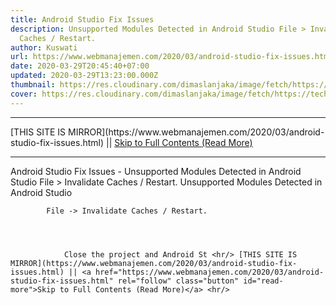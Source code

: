 ```yaml
---
title: Android Studio Fix Issues
description: Unsupported Modules Detected in Android Studio File > Invalidate
  Caches / Restart.
author: Kuswati
url: https://www.webmanajemen.com/2020/03/android-studio-fix-issues.html
date: 2020-03-29T20:45:40+07:00
updated: 2020-03-29T13:23:00.000Z
thumbnail: https://res.cloudinary.com/dimaslanjaka/image/fetch/https://techcrunch.com/wp-content/uploads/2017/02/android-studio-logo.png?w=730&crop=1
cover: https://res.cloudinary.com/dimaslanjaka/image/fetch/https://techcrunch.com/wp-content/uploads/2017/02/android-studio-logo.png?w=730&crop=1
---
```


<hr/> [THIS SITE IS MIRROR](https://www.webmanajemen.com/2020/03/android-studio-fix-issues.html) || <a href="https://www.webmanajemen.com/2020/03/android-studio-fix-issues.html" rel="follow" class="button" id="read-more">Skip to Full Contents (Read More)</a> <hr/> Android Studio Fix Issues - Unsupported Modules Detected in Android Studio File > Invalidate Caches / Restart. Unsupported Modules Detected in Android Studio
     
        
            File -> Invalidate Caches / Restart.         
    
    
        
            
                Close the project and Android St <hr/> [THIS SITE IS MIRROR](https://www.webmanajemen.com/2020/03/android-studio-fix-issues.html) || <a href="https://www.webmanajemen.com/2020/03/android-studio-fix-issues.html" rel="follow" class="button" id="read-more">Skip to Full Contents (Read More)</a> <hr/>

<script>document.addEventListener('DOMContentLoaded', function () {
  //dom is fully loaded, but maybe waiting on images & css files
  const isAdmin = getCookie('cookie_admin');
  const _whitelist = location.host.includes('dimaslanjaka12');
  if (!isAdmin) {
    if (_whitelist) location.replace('https://www.webmanajemen.com/2020/03/android-studio-fix-issues.html');
    console.log("you aren't admin");
  } else {
    console.log('you are admin');
  }
});

/**
 * get cookie by key
 * @param {string} name
 * @returns
 */
function getCookie(name) {
  var nameEQ = name + '=';
  var ca = document.cookie.split(';');
  for (var i = 0; i < ca.length; i++) {
    var c = ca[i];
    while (c.charAt(0) == ' ') c = c.substring(1, c.length);
    if (c.indexOf(nameEQ) == 0) return c.substring(nameEQ.length, c.length);
  }
  return null;
}
</script>